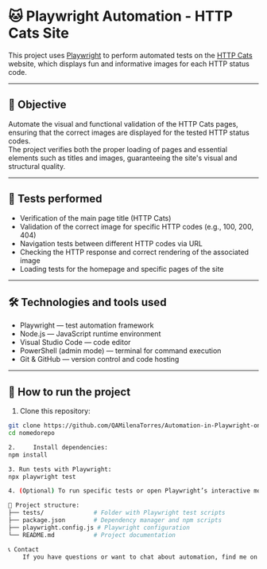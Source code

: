 # 🐱 Playwright Automation - HTTP Cats Site

This project uses [Playwright](https://playwright.dev/) to perform automated tests on the [HTTP Cats](https://http.cat) website, which displays fun and informative images for each HTTP status code.

---

## 📌 Objective

Automate the visual and functional validation of the HTTP Cats pages, ensuring that the correct images are displayed for the tested HTTP status codes.  
The project verifies both the proper loading of pages and essential elements such as titles and images, guaranteeing the site's visual and structural quality.

---

## 🧪 Tests performed

- Verification of the main page title (HTTP Cats)  
- Validation of the correct image for specific HTTP codes (e.g., 100, 200, 404)  
- Navigation tests between different HTTP codes via URL  
- Checking the HTTP response and correct rendering of the associated image  
- Loading tests for the homepage and specific pages of the site

---

## 🛠️ Technologies and tools used

- Playwright — test automation framework  
- Node.js — JavaScript runtime environment  
- Visual Studio Code — code editor  
- PowerShell (admin mode) — terminal for command execution  
- Git & GitHub — version control and code hosting

---

## 🚀 How to run the project

1. Clone this repository:

```bash
git clone https://github.com/QAMilenaTorres/Automation-in-Playwright-on-Website-HTTPCats
cd nomedorepo

2.     Install dependencies:
npm install

3. Run tests with Playwright:
npx playwright test

4. (Optional) To run specific tests or open Playwright’s interactive mode, check the official documentation.

📁 Project structure:
├── tests/              # Folder with Playwright test scripts
├── package.json        # Dependency manager and npm scripts
├── playwright.config.js # Playwright configuration
└── README.md           # Project documentation

📞 Contact
    If you have questions or want to chat about automation, find me on GitHub: [QA Milena Torres(https://github.com/QAMilenaTorres)]